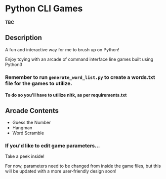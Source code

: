 # Python CLI Games

**TBC**

## Description

A fun and interactive way for me to brush up on Python!

Enjoy toying with an arcade of command interface line games built using Python3

### Remember to run `generate_word_list.py` to create a words.txt file for the games to utilize.

#### To do so you'll have to utilize nltk, as per requirements.txt

## Arcade Contents

- Guess the Number
- Hangman
- Word Scramble

### If you'd like to edit game parameters...

Take a peek inside!

For now, parameters need to be changed from inside the game files, but this will be updated with a more user-friendly design soon!
